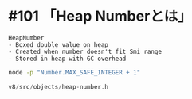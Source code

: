 # #101 「Heap Numberとは」

```text
HeapNumber
- Boxed double value on heap
- Created when number doesn't fit Smi range
- Stored in heap with GC overhead
```

```bash
node -p "Number.MAX_SAFE_INTEGER + 1"
```

```cpp
v8/src/objects/heap-number.h
```
